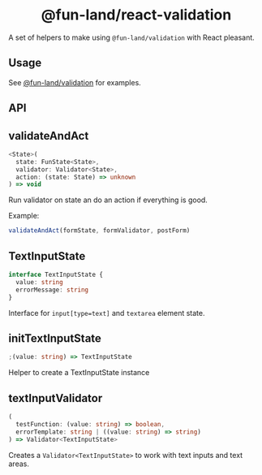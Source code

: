 <h1 align="center">@fun-land/react-validation</h1>

A set of helpers to make using `@fun-land/validation` with React pleasant.

## Usage

See [@fun-land/validation](https://github.com/fun-land/fun-land/tree/main/packages/validation#readme) for examples.

## API

## validateAndAct

```ts
<State>(
  state: FunState<State>,
  validator: Validator<State>,
  action: (state: State) => unknown
) => void
```

Run validator on state an do an action if everything is good.

Example:

```ts
validateAndAct(formState, formValidator, postForm)
```

## TextInputState

```ts
interface TextInputState {
  value: string
  errorMessage: string
}
```

Interface for `input[type=text]` and `textarea` element state.

## initTextInputState

```ts
;(value: string) => TextInputState
```

Helper to create a TextInputState instance

## textInputValidator

```ts
(
  testFunction: (value: string) => boolean,
  errorTemplate: string | ((value: string) => string)
) => Validator<TextInputState>
```

Creates a `Validator<TextInputState>` to work with text inputs and text areas.
